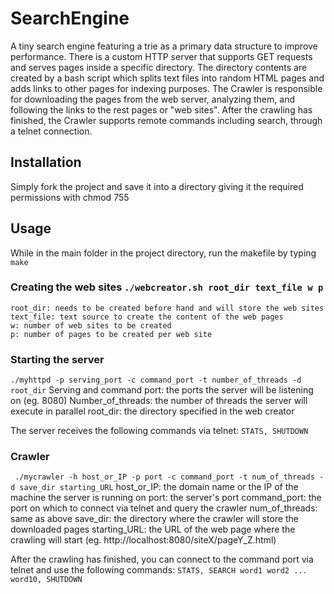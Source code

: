 # SearchEngine

A tiny search engine featuring a trie as a primary data structure to improve performance. There is a custom HTTP server that supports GET requests and serves pages inside a specific directory. The directory contents are created by a bash script which splits text files into random HTML pages and adds links to other pages for indexing purposes. The Crawler is responsible for downloading the pages from the web server, analyzing them, and following the links to the rest pages or "web sites". After the crawling has finished, the Crawler supports remote commands including search, through a telnet connection. 

## Installation

Simply fork the project and save it into a directory giving it the required permissions with chmod 755 <directory name>
  
## Usage

While in the main folder in the project directory, run the makefile by typing ``` make ```

### Creating the web sites ``` ./webcreator.sh root_dir text_file w p ```
    root_dir: needs to be created before hand and will store the web sites
    text_file: text source to create the content of the web pages
    w: number of web sites to be created
    p: number of pages to be created per web site
    
### Starting the server 
``` ./myhttpd -p serving_port -c command_port -t number_of_threads -d root_dir ```
    Serving and command port: the ports the server will be listening on (eg. 8080)
    Number_of_threads: the number of threads the server will execute in parallel
    root_dir: the directory specified in the web creator
    
The server receives the following commands via telnet:
    ``` STATS, SHUTDOWN ```
    
### Crawler
``` ./mycrawler -h host_or_IP -p port -c command_port -t num_of_threads -d save_dir starting_URL```
    host_or_IP: the domain name or the IP of the machine the server is running on
    port: the server's port
    command_port: the port on which to connect via telnet and query the crawler
    num_of_threads: same as above
    save_dir: the directory where the crawler will store the downloaded pages
    starting_URL: the URL of the web page where the crawling will start (eg. http://localhost:8080/siteX/pageY_Z.html) 
    
After the crawling has finished, you can connect to the command port via telnet and use the following commands:
    ```STATS, SEARCH word1 word2 ... word10, SHUTDOWN ```
    
